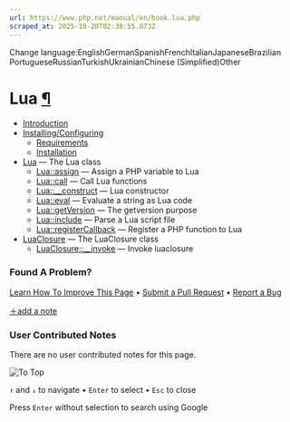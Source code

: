 ```yaml
---
url: https://www.php.net/manual/en/book.lua.php
scraped_at: 2025-10-20T02:38:55.073Z
---
```


Change language:EnglishGermanSpanishFrenchItalianJapaneseBrazilian PortugueseRussianTurkishUkrainianChinese (Simplified)Other

# Lua [¶](https://www.php.net/manual/en/book.lua.php\#book.lua)

- [Introduction](https://www.php.net/manual/en/intro.lua.php)
- [Installing/Configuring](https://www.php.net/manual/en/lua.setup.php)
  - [Requirements](https://www.php.net/manual/en/lua.requirements.php)
  - [Installation](https://www.php.net/manual/en/lua.installation.php)
- [Lua](https://www.php.net/manual/en/class.lua.php) — The Lua class
  - [Lua::assign](https://www.php.net/manual/en/lua.assign.php) — Assign a PHP variable to Lua
  - [Lua::call](https://www.php.net/manual/en/lua.call.php) — Call Lua functions
  - [Lua::\_\_construct](https://www.php.net/manual/en/lua.construct.php) — Lua constructor
  - [Lua::eval](https://www.php.net/manual/en/lua.eval.php) — Evaluate a string as Lua code
  - [Lua::getVersion](https://www.php.net/manual/en/lua.getversion.php) — The getversion purpose
  - [Lua::include](https://www.php.net/manual/en/lua.include.php) — Parse a Lua script file
  - [Lua::registerCallback](https://www.php.net/manual/en/lua.registercallback.php) — Register a PHP function to Lua
- [LuaClosure](https://www.php.net/manual/en/class.luaclosure.php) — The LuaClosure class
  - [LuaClosure::\_\_invoke](https://www.php.net/manual/en/luaclosure.invoke.php) — Invoke luaclosure

### Found A Problem?

[Learn How To Improve This Page](https://github.com/php/doc-base/blob/master/README.md "This will take you to our contribution guidelines on GitHub")
•
[Submit a Pull Request](https://github.com/php/doc-en/blob/master/reference/lua/book.xml)
•
[Report a Bug](https://github.com/php/doc-en/issues/new?body=From%20manual%20page:%20https:%2F%2Fphp.net%2Fbook.lua%0A%0A---)

[＋add a note](https://www.php.net/manual/add-note.php?sect=book.lua&repo=en&redirect=https://www.php.net/manual/en/book.lua.php)

### User Contributed Notes

There are no user contributed notes for this page.

![To Top](https://www.php.net/images/to-top@2x.png)

`↑` and `↓` to navigate •
`Enter` to select •
`Esc` to close


Press `Enter` without
selection to search using Google